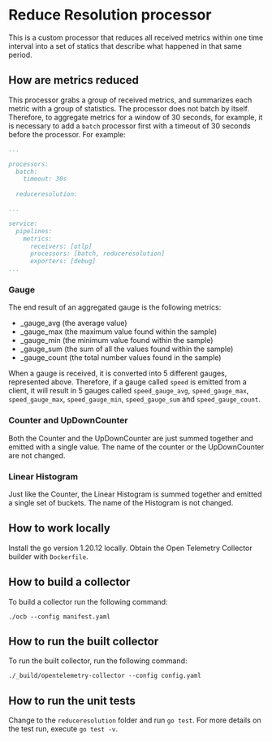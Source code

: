 # Reduce Resolution processor

This is a custom processor that reduces all received metrics within one time interval into a set of statics that describe what happened in that same period.

## How are metrics reduced

This processor grabs a group of received metrics, and summarizes each metric with a group of statistics. The processor does not batch by itself. Therefore, to aggregate metrics for a window of 30 seconds, for example, it is necessary to add a `batch` processor first with a timeout of 30 seconds before the processor. For example:

```yaml
...

processors:
  batch:
    timeout: 30s
  
  reduceresolution:

...

service:
  pipelines:
    metrics:
      receivers: [otlp]
      processors: [batch, reduceresolution]
      exporters: [debug]
...
```

### Gauge
The end result of an aggregated gauge is the following metrics:
- _gauge_avg (the average value)
- _gauge_max (the maximum value found within the sample)
- _gauge_min (the minimum value found within the sample)
- _gauge_sum (the sum of all the values found within the sample)
- _gauge_count (the total number values found in the sample)

When a gauge is received, it is converted into 5 different gauges, represented above. Therefore, if a gauge called `speed` is emitted from a client, it will result in 5 gauges called `speed_gauge_avg`, `speed_gauge_max`, `speed_gauge_max`, `speed_gauge_min`, `speed_gauge_sum` and `speed_gauge_count`.

### Counter and UpDownCounter
Both the Counter and the UpDownCounter are just summed together and emitted with a single value. The name of the counter or the UpDownCounter are not changed.

### Linear Histogram
Just like the Counter, the Linear Histogram is summed together and emitted a single set of buckets. The name of the Histogram is not changed.

## How to work locally

Install the go version 1.20.12 locally.
Obtain the Open Telemetry Collector builder with `Dockerfile`.

## How to build a collector

To build a collector run the following command:

`./ocb --config manifest.yaml`

## How to run the built collector

To run the built collector, run the following command:

`./_build/opentelemetry-collector --config config.yaml`

## How to run the unit tests

Change to the `reduceresolution` folder and run `go test`. For more details on the test run, execute `go test -v`.
